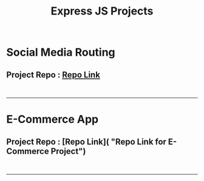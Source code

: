 <h1 align = "center"> Express JS Projects </h1> 

<br>

# Social Media Routing

## Project Repo : [Repo Link](https://github.com/MadhavSahi/FullStack-JavaScript-2022-23/tree/main/ExpressJS_Projects/Express_SocialMediaBasic "Repo Link for Social Media Routing Project")

<br>
<hr>

# E-Commerce App

## Project Repo : [Repo Link]( "Repo Link for E-Commerce Project")

<br>
<hr>